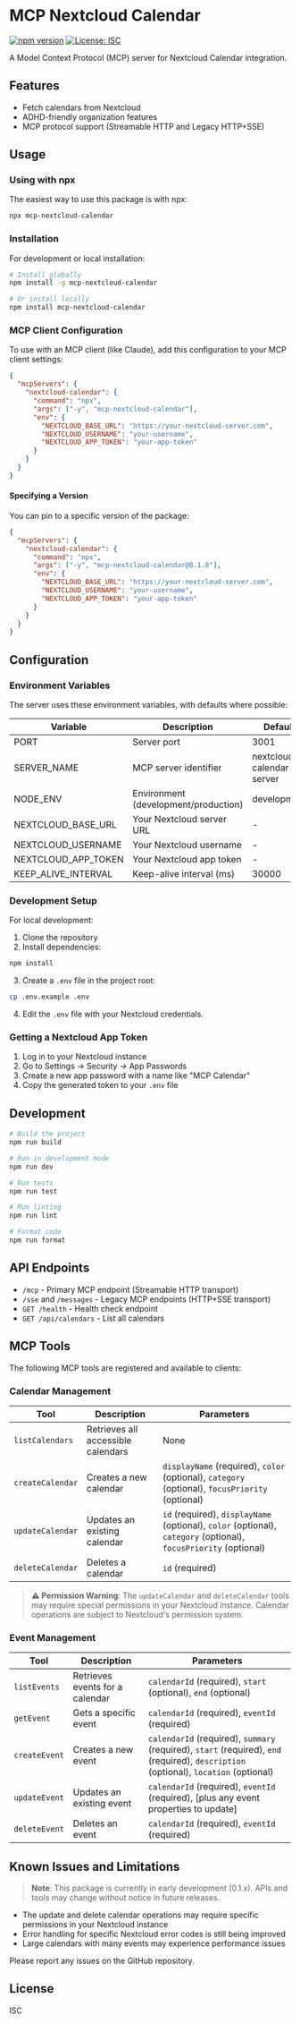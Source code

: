 # MCP Nextcloud Calendar

[![npm version](https://img.shields.io/npm/v/mcp-nextcloud-calendar.svg)](https://www.npmjs.com/package/mcp-nextcloud-calendar)
[![License: ISC](https://img.shields.io/badge/License-ISC-blue.svg)](https://opensource.org/licenses/ISC)

A Model Context Protocol (MCP) server for Nextcloud Calendar integration.

## Features

- Fetch calendars from Nextcloud
- ADHD-friendly organization features
- MCP protocol support (Streamable HTTP and Legacy HTTP+SSE)

## Usage

### Using with npx

The easiest way to use this package is with npx:

```bash
npx mcp-nextcloud-calendar
```

### Installation

For development or local installation:

```bash
# Install globally
npm install -g mcp-nextcloud-calendar

# Or install locally
npm install mcp-nextcloud-calendar
```

### MCP Client Configuration

To use with an MCP client (like Claude), add this configuration to your MCP client settings:

```json
{
  "mcpServers": {
    "nextcloud-calendar": {
      "command": "npx",
      "args": ["-y", "mcp-nextcloud-calendar"],
      "env": {
        "NEXTCLOUD_BASE_URL": "https://your-nextcloud-server.com",
        "NEXTCLOUD_USERNAME": "your-username",
        "NEXTCLOUD_APP_TOKEN": "your-app-token"
      }
    }
  }
}
```

#### Specifying a Version

You can pin to a specific version of the package:

```json
{
  "mcpServers": {
    "nextcloud-calendar": {
      "command": "npx",
      "args": ["-y", "mcp-nextcloud-calendar@0.1.0"],
      "env": {
        "NEXTCLOUD_BASE_URL": "https://your-nextcloud-server.com",
        "NEXTCLOUD_USERNAME": "your-username",
        "NEXTCLOUD_APP_TOKEN": "your-app-token"
      }
    }
  }
}
```

## Configuration

### Environment Variables

The server uses these environment variables, with defaults where possible:

| Variable | Description | Default | Required |
|----------|-------------|---------|----------|
| PORT | Server port | 3001 | No |
| SERVER_NAME | MCP server identifier | nextcloud-calendar-server | No |
| NODE_ENV | Environment (development/production) | development | No |
| NEXTCLOUD_BASE_URL | Your Nextcloud server URL | - | Yes |
| NEXTCLOUD_USERNAME | Your Nextcloud username | - | Yes |
| NEXTCLOUD_APP_TOKEN | Your Nextcloud app token | - | Yes |
| KEEP_ALIVE_INTERVAL | Keep-alive interval (ms) | 30000 | No |

### Development Setup

For local development:

1. Clone the repository
2. Install dependencies:

```bash
npm install
```

3. Create a `.env` file in the project root:

```bash
cp .env.example .env
```

4. Edit the `.env` file with your Nextcloud credentials.

### Getting a Nextcloud App Token

1. Log in to your Nextcloud instance
2. Go to Settings → Security → App Passwords
3. Create a new app password with a name like "MCP Calendar"
4. Copy the generated token to your `.env` file

## Development

```bash
# Build the project
npm run build

# Run in development mode
npm run dev

# Run tests
npm run test

# Run linting
npm run lint

# Format code
npm run format
```

## API Endpoints

- `/mcp` - Primary MCP endpoint (Streamable HTTP transport)
- `/sse` and `/messages` - Legacy MCP endpoints (HTTP+SSE transport)
- `GET /health` - Health check endpoint
- `GET /api/calendars` - List all calendars

## MCP Tools

The following MCP tools are registered and available to clients:

### Calendar Management

| Tool | Description | Parameters |
|------|-------------|------------|
| `listCalendars` | Retrieves all accessible calendars | None |
| `createCalendar` | Creates a new calendar | `displayName` (required), `color` (optional), `category` (optional), `focusPriority` (optional) |
| `updateCalendar` | Updates an existing calendar | `id` (required), `displayName` (optional), `color` (optional), `category` (optional), `focusPriority` (optional) |
| `deleteCalendar` | Deletes a calendar | `id` (required) |

> **⚠️ Permission Warning**: The `updateCalendar` and `deleteCalendar` tools may require special permissions in your Nextcloud instance. Calendar operations are subject to Nextcloud's permission system.

### Event Management

| Tool | Description | Parameters |
|------|-------------|------------|
| `listEvents` | Retrieves events for a calendar | `calendarId` (required), `start` (optional), `end` (optional) |
| `getEvent` | Gets a specific event | `calendarId` (required), `eventId` (required) |
| `createEvent` | Creates a new event | `calendarId` (required), `summary` (required), `start` (required), `end` (required), `description` (optional), `location` (optional) |
| `updateEvent` | Updates an existing event | `calendarId` (required), `eventId` (required), [plus any event properties to update] |
| `deleteEvent` | Deletes an event | `calendarId` (required), `eventId` (required) |

## Known Issues and Limitations

> **Note**: This package is currently in early development (0.1.x). APIs and tools may change without notice in future releases.

- The update and delete calendar operations may require specific permissions in your Nextcloud instance
- Error handling for specific Nextcloud error codes is still being improved
- Large calendars with many events may experience performance issues

Please report any issues on the GitHub repository.

## License

ISC
